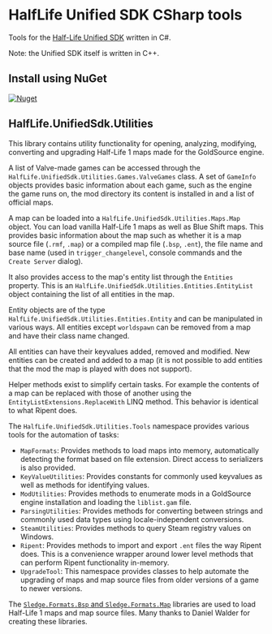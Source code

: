 # HalfLife Unified SDK CSharp tools

Tools for the [Half-Life Unified SDK](https://github.com/SamVanheer/halflife-unified-sdk) written in C#.

Note: the Unified SDK itself is written in C++.

## Install using NuGet

[![Nuget](https://img.shields.io/nuget/v/HalfLife.UnifiedSdk.Utilities?color=fcba03&label=HalfLife.UnifiedSdk.Utilities&logo=nuget)](https://www.nuget.org/packages/HalfLife.UnifiedSdk.Utilities/)

## HalfLife.UnifiedSdk.Utilities

This library contains utility functionality for opening, analyzing, modifying, converting and upgrading Half-Life 1 maps made for the GoldSource engine.

A list of Valve-made games can be accessed through the `HalfLife.UnifiedSdk.Utilities.Games.ValveGames` class.
A set of `GameInfo` objects provides basic information about each game, such as the engine the game runs on, the mod directory its content is installed in and a list of official maps.

A map can be loaded into a `HalfLife.UnifiedSdk.Utilities.Maps.Map` object. You can load vanilla Half-Life 1 maps as well as Blue Shift maps. This provides basic information about the map such as whether it is a map source file (`.rmf`, `.map`) or a compiled map file (`.bsp`, `.ent`), the file name and base name (used in `trigger_changelevel`, console commands and the `Create Server` dialog).

It also provides access to the map's entity list through the `Entities` property. This is an `HalfLife.UnifiedSdk.Utilities.Entities.EntityList` object containing the list of all entities in the map. 

Entity objects are of the type `HalfLife.UnifiedSdk.Utilities.Entities.Entity` and can be manipulated in various ways. All entities except `worldspawn` can be removed from a map and have their class name changed.

All entities can have their keyvalues added, removed and modified. New entities can be created and added to a map (it is not possible to add entities that the mod the map is played with does not support).

Helper methods exist to simplify certain tasks. For example the contents of a map can be replaced with those of another using the `EntityListExtensions.ReplaceWith` LINQ method. This behavior is identical to what Ripent does.

The `HalfLife.UnifiedSdk.Utilities.Tools` namespace provides various tools for the automation of tasks:
* `MapFormats`: Provides methods to load maps into memory, automatically detecting the format based on file extension. Direct access to serializers is also provided.
* `KeyValueUtilities`: Provides constants for commonly used keyvalues as well as methods for identifying values.
* `ModUtilities`: Provides methods to enumerate mods in a GoldSource engine installation and loading the `liblist.gam` file.
* `ParsingUtilities`: Provides methods for converting between strings and commonly used data types using locale-independent conversions.
* `SteamUtilities`: Provides methods to query Steam registry values on Windows.
* `Ripent`: Provides methods to import and export `.ent` files the way Ripent does. This is a convenience wrapper around lower level methods that can perform Ripent functionality in-memory.
* `UpgradeTool`: This namespace provides classes to help automate the upgrading of maps and map source files from older versions of a game to newer versions.

The [`Sledge.Formats.Bsp` and `Sledge.Formats.Map`](https://github.com/LogicAndTrick/sledge-formats) libraries are used to load Half-Life 1 maps and map source files. Many thanks to Daniel Walder for creating these libraries.
